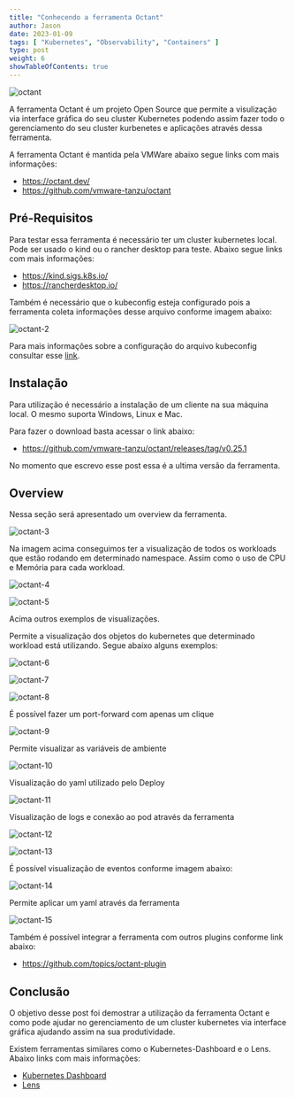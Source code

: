 ```yaml
---
title: "Conhecendo a ferramenta Octant"
author: Jason
date: 2023-01-09
tags: [ "Kubernetes", "Observability", "Containers" ]
type: post
weight: 6
showTableOfContents: true
---
```


![octant](https://jjasonhenrique.github.io/blog/images/octant.jpg)

A ferramenta Octant é um projeto Open Source que permite a visulização
via interface gráfica do seu cluster Kubernetes podendo assim fazer todo
o gerenciamento do seu cluster kurbenetes e aplicações através dessa
ferramenta.

A ferramenta Octant é mantida pela VMWare abaixo segue links com mais
informações:

- https://octant.dev/
- https://github.com/vmware-tanzu/octant

## Pré-Requisitos 

Para testar essa ferramenta é necessário ter um cluster kubernetes
local. Pode ser usado o kind ou o rancher desktop para teste. Abaixo
segue links com mais informações:

- https://kind.sigs.k8s.io/
- https://rancherdesktop.io/

Também é necessário que o kubeconfig esteja configurado pois a
ferramenta coleta informações desse arquivo conforme imagem abaixo:

![octant-2](https://jjasonhenrique.github.io/blog/images/octant-2.jpg)

Para mais informações sobre a configuração do arquivo kubeconfig
consultar
esse [link](https://kubernetes.io/pt-br/docs/concepts/configuration/organize-cluster-access-kubeconfig/).

## Instalação 

Para utilização é necessário a instalação de um cliente na sua máquina
local. O mesmo suporta Windows, Linux e Mac.

Para fazer o download basta acessar o link abaixo:

-  https://github.com/vmware-tanzu/octant/releases/tag/v0.25.1

No momento que escrevo esse post essa é a ultima versão da ferramenta.

## Overview 

Nessa seção será apresentado um overview da ferramenta.

![octant-3](https://jjasonhenrique.github.io/blog/images/octant-3.jpg)

Na imagem acima conseguimos ter a visualização de todos os workloads que
estão rodando em determinado namespace. Assim como o uso de CPU e
Memória para cada workload.

![octant-4](https://jjasonhenrique.github.io/blog/images/octant-4.jpg)

![octant-5](https://jjasonhenrique.github.io/blog/images/octant-5.jpg)

Acima outros exemplos de visualizações.

Permite a visualização dos objetos do kubernetes que determinado
workload está utilizando. Segue abaixo alguns exemplos:

![octant-6](https://jjasonhenrique.github.io/blog/images/octant-6.jpg)

![octant-7](https://jjasonhenrique.github.io/blog/images/octant-7.jpg)

![octant-8](https://jjasonhenrique.github.io/blog/images/octant-8.jpg)

É possível fazer um port-forward com apenas um clique

![octant-9](https://jjasonhenrique.github.io/blog/images/octant-9.jpg)

Permite visualizar as variáveis de ambiente

![octant-10](https://jjasonhenrique.github.io/blog/images/octant-10.jpg)

Visualização do yaml utilizado pelo Deploy

![octant-11](https://jjasonhenrique.github.io/blog/images/octant-11.jpg)

Visualização de logs e conexão ao pod através da ferramenta

![octant-12](https://jjasonhenrique.github.io/blog/images/octant-12.jpg)

![octant-13](https://jjasonhenrique.github.io/blog/images/octant-13.jpg)

É possível visualização de eventos conforme imagem abaixo:

![octant-14](https://jjasonhenrique.github.io/blog/images/octant-14.jpg)

Permite aplicar um yaml através da ferramenta

![octant-15](https://jjasonhenrique.github.io/blog/images/octant-15.jpg)

Também é possível integrar a ferramenta com outros plugins conforme link
abaixo:

- https://github.com/topics/octant-plugin

## Conclusão 

O objetivo desse post foi demostrar a utilização da ferramenta Octant e
como pode ajudar no gerenciamento de um cluster kubernetes via interface
gráfica ajudando assim na sua produtividade.

Existem ferramentas similares como o Kubernetes-Dashboard e o Lens.
Abaixo links com mais informações:

- [Kubernetes Dashboard](https://kubernetes.io/docs/tasks/access-application-cluster/web-ui-dashboard/)
- [Lens](https://k8slens.dev/)